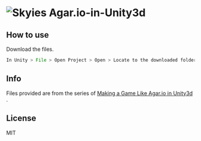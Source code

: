 # ![Skyies](https://www.google.co.in/url?sa=i&rct=j&q=&esrc=s&source=images&cd=&cad=rja&uact=8&ved=0ahUKEwjLnJ-G2IbNAhUFRI8KHRGUDscQjRwIBw&url=http%3A%2F%2Fagario-skins.org%2Fpremium-skins&psig=AFQjCNHLqJ84JqeCMPvdlhlwwnSU_0d_aA&ust=1464865666437571) Agar.io-in-Unity3d



## How to use 

Download the files. 

```js
In Unity > File > Open Project > Open > Locate to the downloaded folder > Open
```

## Info

Files provided are from the series of [Making a Game Like Agar.io in Unity3d](https://goo.gl/ib5zjh) .

## License 

MIT